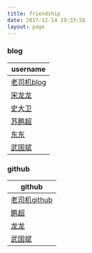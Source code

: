 ```yaml
---
title: friendship
date: 2017-12-14 19:33:58
layout: page
---
```


### blog

|username|
|----|
|[老司机blog](http://blog.csdn.net/shangsxb)|
|[宋龙龙](https://my.csdn.net/davebobo)|
|[史大卫](https://my.csdn.net/s297165331)|
|[苏鹏超](http://www.supengchao.com/)|
|[东东](https://my.csdn.net/soulofandroid)|
|[武国斌](http://yucapri.net/)|

### github

|github|
|----|
|[老司机github](https://github.com/10000RunningAlpaca)|
|[鹏超]()|
|[龙龙](https://github.com/DaveBobo)|
|[武国斌](https://github.com/203Monitor)|
